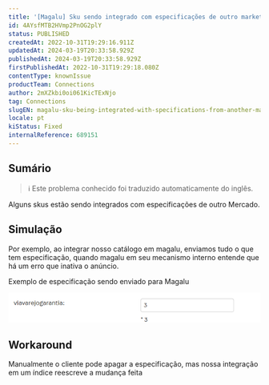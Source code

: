 ```yaml
---
title: '[Magalu] Sku sendo integrado com especificações de outro marketplace'
id: 4AYsfMTB2HVmp2PnOG2plY
status: PUBLISHED
createdAt: 2022-10-31T19:29:16.911Z
updatedAt: 2024-03-19T20:33:58.929Z
publishedAt: 2024-03-19T20:33:58.929Z
firstPublishedAt: 2022-10-31T19:29:18.080Z
contentType: knownIssue
productTeam: Connections
author: 2mXZkbi0oi061KicTExNjo
tag: Connections
slugEN: magalu-sku-being-integrated-with-specifications-from-another-marketplace
locale: pt
kiStatus: Fixed
internalReference: 689151
---
```


## Sumário

>ℹ️ Este problema conhecido foi traduzido automaticamente do inglês.


Alguns skus estão sendo integrados com especificações de outro Mercado.



## Simulação


Por exemplo, ao integrar nosso catálogo em magalu, enviamos tudo o que tem especificação, quando magalu em seu mecanismo interno entende que há um erro que inativa o anúncio.

Exemplo de especificação sendo enviado para Magalu

 ![](https://raw.githubusercontent.com/vtexdocs/help-center-content/refs/heads/main/docs/pt/known-issues/Connections/magalu-sku-sendo-integrado-com-especificacoes-de-outro-marketplace_1.png)


## Workaround


Manualmente o cliente pode apagar a especificação, mas nossa integração em um índice reescreve a mudança feita

